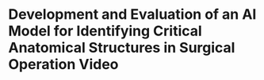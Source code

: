 # Development and Evaluation of an AI Model for Identifying Critical Anatomical Structures in Surgical Operation Video
